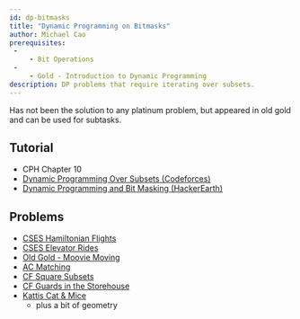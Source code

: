 ```yaml
---
id: dp-bitmasks
title: "Dynamic Programming on Bitmasks"
author: Michael Cao
prerequisites: 
 - 
     - Bit Operations
 - 
     - Gold - Introduction to Dynamic Programming
description: DP problems that require iterating over subsets.
---
```


Has not been the solution to any platinum problem, but appeared in old gold and can be used for subtasks.

## Tutorial

 - CPH Chapter 10
 - [Dynamic Programming Over Subsets (Codeforces)](https://codeforces.com/blog/entry/337)
 - [Dynamic Programming and Bit Masking (HackerEarth)](https://www.hackerearth.com/practice/algorithms/dynamic-programming/bit-masking/tutorial/)

## Problems

 - [CSES Hamiltonian Flights](https://cses.fi/problemset/task/1690)
 - [CSES Elevator Rides](https://cses.fi/problemset/task/1653)
 - [Old Gold - Moovie Moving](http://www.usaco.org/index.php?page=viewproblem2&cpid=515)
 - [AC Matching](https://atcoder.jp/contests/dp/tasks/dp_o)
 - [CF Square Subsets](https://codeforces.com/contest/895/problem/C)
 - [CF Guards in the Storehouse](https://codeforces.com/problemset/problem/845/F)
 - [Kattis Cat & Mice](https://open.kattis.com/problems/catandmice) [](66)
   - plus a bit of geometry